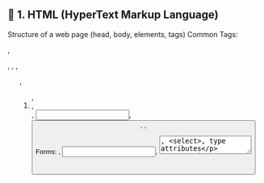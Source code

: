 ## 📄 1. HTML (HyperText Markup Language)
 
 Structure of a web page (head, body, elements, tags)    Common Tags:

  <div>, <p>, <a>, <img>, <ul>, <ol>, <li>, <form>, <input>, <button>, <table>, <span>

Forms: <form>, <input>, <textarea>, <select>, type attributes

Semantic Tags: <header>, <footer>, <article>, <section>, <main>, <nav>


##   🎨 2. CSS (Cascading Style Sheets)

Selectors: element, .class, #id, attribute selectors

Box Model: margin, border, padding, content

Positioning: static, relative, absolute, fixed, sticky

Flexbox/Grid Layout

Media Queries for responsiveness

CSS Units: px, em, rem, %, vw, vh

Transitions, Animations, Pseudo-classes (:hover, :focus)

